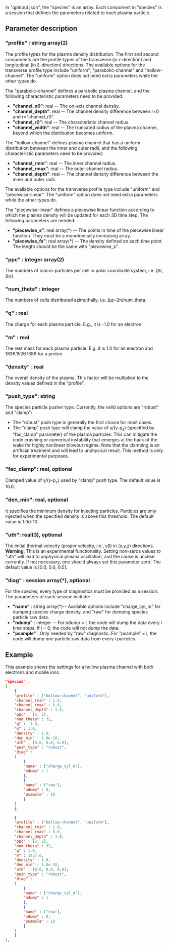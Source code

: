 In "qpinput.json", the "species" is an array. Each component in "species" is a session that defines the parameters related to each plasma particle. 

## Parameter description

### **"profile"** : string array(2)
The profile types for the plasma density distribution. The first and second components are the profile types of the transverse (in r-direction) and longitudinal (in &xi;-direction) directions. The available options for the transverse profile type include "uniform", "parabolic-channel" and "hollow-channel". The "uniform" option does not need extra parameters while the other types do.

The "parabolic-channel" defines a parabolic plasma channel, and the following characteristic parameters need to be provided:
- **"channel_n0"**: real -- The on-axis channel density.
- **"channel_depth"**: real -- The channel density difference between r=0 and r="channel\_r0".
- **"channel_r0"**: real -- The characteristic channel radius.
- **"channel_width"**: real -- The truncated radius of the plasma channel, beyond which the distribution becomes uniform.

The "hollow-channel" defines plasma channel that has a uniform distribution between the inner and outer radii, and the following characteristic parameters need to be provided:
- **"channel_rmin"**: real -- The inner channel radius.
- **"channel_rmax"**: real -- The outer channel radius.
- **"channel_depth"**: real -- The channel density difference between the inner and outer radii.

The available options for the transverse profile type include "uniform" and "piecewise-linear". The "uniform" option does not need extra parameters while the other types do.

The "piecewise-linear" defines a piecewise linear function according to which the plasma density will be updated for each 3D time step. The following parameters are needed:
- **"piecewise_s"**: real array(\*) -- The points in time of the piecewise linear function. They must be a monotonically increasing array.
- **"piecewise_fs"**: real array(\*) -- The density defined on each time point. The length should be the same with "piecewise\_s".

### **"ppc"** : integer array(2)
The numbers of macro-particles per cell in polar coordinate system, i.e. (&Delta;r, &Delta;&phi;).

### **"num_theta"** : integer
The numbers of cells distributed azimuthally, i.e. &Delta;&phi;=2&pi;/num_theta.

### **"q"** : real
The charge for each plasma particle. E.g., it is -1.0 for an electron.

### **"m"** : real
The rest mass for each plasma particle. E.g. it is 1.0 for an electron and 1836.15267389 for a proton.

### **"density"** : real
The overall density of the plasma. This factor will be multiplied to the density values defined in the "profile".

### **"push_type"**: string
The species particle pusher type. Currently, the valid options are "robust" and "clamp":
- The "robust" push type is generally the first choice for most cases.
- The "clamp" push type will clamp the value of &gamma;/(&gamma;-p<sub>z</sub>) (specified by "fac_clamp" parameter) of the plasma particles. This can mitigate the code crashing or numerical instability that emerges at the back of the wake for highly nonlinear blowout regime. Note that the clamping is an artificial treatment and will lead to unphysical result. This method is only for experimental purposes.

### **"fac_clamp"**: real, optional
Clamped value of &gamma;/(&gamma;-p<sub>z</sub>) used by "clamp" push type. The default value is 10.0.

### **"den_min"**: real, optional
It specifies the minimum density for injecting particles. Particles are only injected when the specified density is above this threshold. The default value is 1.0d-10.

### **"uth"**: real(3), optional
The initial thermal velocity (proper velocity, i.e., &gamma;&beta;) in (x,y,z) directions. __Warning__: This is an experimental functionality. Setting non-zeros values to "uth" will lead to unphysical plasma oscillation, and the cause is unclear currently. If not necessary, one should always set this parameter zero. The default value is [0.0, 0.0, 0.0].

### **"diag"** : session array(\*), optional
For the species, every type of diagnostics must be provided as a session. The parameters of each session include:

- **"name"** : string array(\*)-- Available options include "charge_cyl_m" for dumping species charge density, and "raw" for dumping species particle raw data.
- **"ndump"** : integer -- For ndump = i, the code will dump the data every i time steps. If i = 0, the code will not dump the data.
- **"psample"** : Only needed by "raw" diagnostic. For "psample" = i, the code will dump one particle raw data from every i particles.

## Example
This example shows the settings for a hollow plasma channel with both electrons and mobile ions.
```json
"species" :
[
    {
    "profile" : ["hollow-channel", "uniform"],
    "channel_rmin" : 1.0,
    "channel_rmax" : 5.0,
    "channel_depth" : 1.0,
    "ppc" : [2, 2],
    "num_theta" : 32,
    "q" : -1.0,
    "m" : 1.0,
    "density" : 1.0,
    "den_min" : 1.0e-10,
    "uth" : [0.0, 0.0, 0.0],
    "push_type" : "robust",
    "diag" :
    [
        {
        "name" : ["charge_cyl_m"],
        "ndump" : 1
        },
        {
        "name" : ["raw"],
        "ndump" : 0,
        "psample" : 10
        }
    ]    
    },

    {
    "profile" : ["hollow-channel", "uniform"],
    "channel_rmin" : 1.0,
    "channel_rmax" : 5.0,
    "channel_depth" : 1.0,
    "ppc" : [2, 2],
    "num_theta" : 32,
    "q" : 1.0,
    "m" : 1837.0,
    "density" : 1.0,
    "den_min" : 1.0e-10,
    "uth" : [0.0, 0.0, 0.0],
    "push_type" : "robust",
    "diag" :
    [
        {
        "name" : ["charge_cyl_m"],
        "ndump" : 1
        },
        {
        "name" : ["raw"],
        "ndump" : 0,
        "psample" : 10
        }
    ]    
    }
],
```